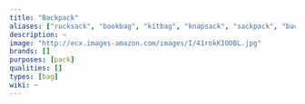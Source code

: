 ```yaml
---
title: "Backpack"
aliases: ["rucksack", "bookbag", "kitbag", "knapsack", "sackpack", "back bag", "haversack"]
description: ~
image: "http://ecx.images-amazon.com/images/I/41rokKIOOBL.jpg"
brands: []
purposes: [pack]
qualities: []
types: [bag]
wiki: ~
---
```


